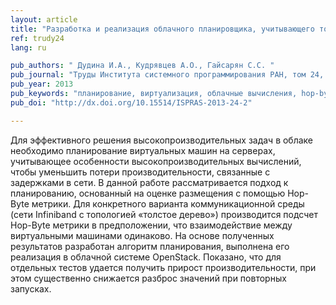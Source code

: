 ```yaml
---
layout: article
title: "Разработка и реализация облачного планировщика, учитывающего топологию коммуникационной среды при высокопроизводительных вычислениях"
ref: trudy24
lang: ru

pub_authors: " Дудина И.А., Кудрявцев А.О., Гайсарян С.С. "
pub_journal: "Труды Института системного программирования РАН, том 24, 2013, стр. 35-48."
pub_year: 2013
pub_keywords: "планирование, виртуализация, облачные вычисления, hop-byte метрика"
pub_doi: "http://dx.doi.org/10.15514/ISPRAS-2013-24-2"

---
```


Для эффективного решения высокопроизводительных задач в облаке необходимо планирование виртуальных машин на серверах, учитывающее особенности высокопроизводительных вычислений, чтобы уменьшить потери производительности, связанные с задержками в сети. В данной работе рассматривается подход к планированию, основанный на оценке размещения с помощью Hop-Byte метрики. Для конкретного варианта коммуникационной среды (сети Infiniband с топологией «толстое дерево») производится подсчет Hop-Byte
метрики в предположении, что взаимодействие между виртуальными машинами одинаково. На основе полученных результатов разработан алгоритм планирования, выполнена его реализация в облачной системе OpenStack. Показано, что для отдельных тестов удается получить прирост производительности, при этом существенно снижается разброс значений при повторных запусках.
